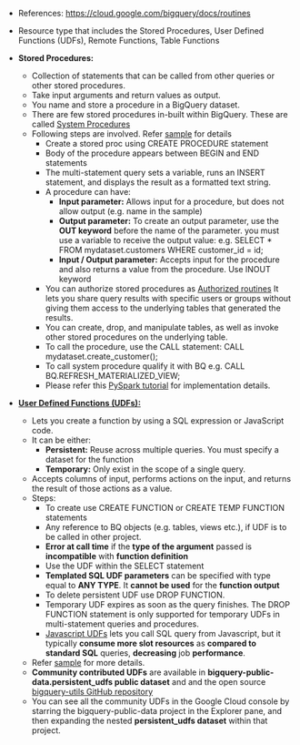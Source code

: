 - References: https://cloud.google.com/bigquery/docs/routines

- Resource type that includes the Stored Procedures, User Defined Functions (UDFs), Remote Functions, Table Functions

- **Stored Procedures:**
  - Collection of statements that can be called from other queries or other stored procedures.
  - Take input arguments and return values as output.
  - You name and store a procedure in a BigQuery dataset.
  - There are few stored procedures in-built within BigQuery. These are called [System Procedures](https://cloud.google.com/bigquery/docs/reference/system-procedures)
  - Following steps are involved. Refer [sample](https://github.com/Ajit1279/GCP_Learning/blob/main/20240316_BigDataAnalytics/240420_BigQuery/240427_CreateRoutines/createcust.sql) for details
    - Create a stored proc using CREATE PROCEDURE statement
    - Body of the procedure appears between BEGIN and END statements
    - The multi-statement query sets a variable, runs an INSERT statement, and displays the result as a formatted text string.
    - A procedure can have:
      - **Input parameter:** Allows input for a procedure, but does not allow output (e.g. name in the sample)
      - **Output parameter:** To create an output parameter, use the **OUT keyword** before the name of the parameter. you must use a variable to receive the output value: e.g. SELECT * FROM mydataset.customers
WHERE customer_id = id;
      - **Input / Output parameter:** Accepts input for the procedure and also returns a value from the procedure. Use INOUT keyword
    - You can authorize stored procedures as [Authorized routines](https://cloud.google.com/bigquery/docs/authorized-routines) It lets you share query results with specific users or groups without giving them access to the underlying tables that generated the results.
    - You can create, drop, and manipulate tables, as well as invoke other stored procedures on the underlying table.
    - To call the procedure, use the CALL statement: CALL mydataset.create_customer(); 
    - To call system procedure qualify it with BQ e.g. CALL BQ.REFRESH_MATERIALIZED_VIEW;
    - Please refer this [PySpark tutorial](https://github.com/Ajit1279/GCP_Learning/blob/main/20240316_BigDataAnalytics/240420_BigQuery/240519_Console/Error_BQ_PySpark_Readme.md) for implementation details.

- [**User Defined Functions (UDFs):**](https://cloud.google.com/bigquery/docs/user-defined-functions)
  - Lets you create a function by using a SQL expression or JavaScript code.
  - It can be either:
    - **Persistent:** Reuse across multiple queries. You must specify a dataset for the function
    - **Temporary:** Only exist in the scope of a single query.
  - Accepts columns of input, performs actions on the input, and returns the result of those actions as a value.
  - Steps:
    - To create use CREATE FUNCTION or CREATE TEMP FUNCTION statements
    - Any reference to BQ objects (e.g. tables, views etc.), if UDF is to be called in other project. 
    - **Error at call time** if the **type of the argument** passed is **incompatible** with **function definition**
    - Use the UDF within the SELECT statement
    - **Templated SQL UDF parameters** can be specified with type equal to **ANY TYPE**. It **cannot be used** for the **function output**  
    - To delete persistent UDF use DROP FUNCTION.
    - Temporary UDF expires as soon as the query finishes. The DROP FUNCTION statement is only supported for temporary UDFs in multi-statement queries and procedures.
    - [Javascript UDFs](https://cloud.google.com/bigquery/docs/user-defined-functions#javascript-udf-structure) lets you call SQL query from Javascript, but it typically **consume more slot resources** as **compared to standard SQL** queries, **decreasing** job **performance**.
  - Refer [sample](https://github.com/Ajit1279/GCP_Learning/blob/main/20240316_BigDataAnalytics/240420_BigQuery/240427_CreateRoutines/UDF_Sample.sql) for more details. 
  - **Community contributed UDFs** are available in **bigquery-public-data.persistent_udfs public dataset** and and the open source [bigquery-utils GitHub repository](https://github.com/GoogleCloudPlatform/bigquery-utils)
  - You can see all the community UDFs in the Google Cloud console by starring the bigquery-public-data project in the Explorer pane, and then expanding the nested **persistent_udfs dataset** within that project.

  
